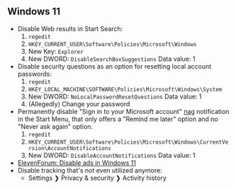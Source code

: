 ## Windows 11

* Disable Web results in Start Search:
  1. `regedit`
  2. `HKEY_CURRENT_USER\Software\Policies\Microsoft\Windows`
  3. New Key: `Explorer`
  4. New DWORD: `DisableSearchBoxSuggestions` Data value: 1
* Disable security questions as an option for resetting local account passwords:
  1. `regedit`
  2. `HKEY_LOCAL_MACHINE\SOFTWARE\Policies\Microsoft\Windows\System`
  3. New DWORD: `NoLocalPasswordResetQuestions` Data value: 1
  4. (Allegedly) Change your password
* Permanently disable "Sign in to your Microsoft account" [nag](https://www.deceptive.design/types/nagging) notification in the Start Menu, that only offers a "Remind me later" option and no "Never ask again" option.
  1. `regedit`
  2. `HKEY_CURRENT_USER\Software\Policies\Microsoft\Windows\CurrentVersion\AccountNotifications`
  3. New DWORD: `DisableAccountNotifications` Data value: 1
* [ElevenForum: Disable ads in Windows 11](https://www.elevenforum.com/t/disable-ads-in-windows-11.8004/)
* Disable tracking that's not even utilized anymore:
  * Settings ❯ Privacy & security ❯ Activity history
